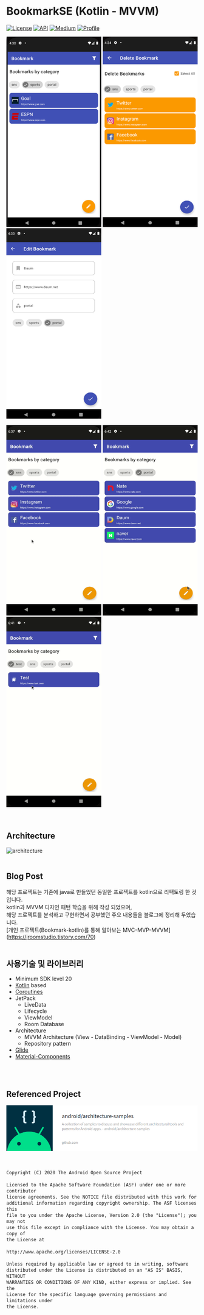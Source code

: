 <h1 align="left">BookmarkSE (Kotlin - MVVM)</h1>

<p align="left">
  <a href="https://opensource.org/licenses/Apache-2.0"><img alt="License" src="https://img.shields.io/badge/License-Apache%202.0-blue.svg"/></a>
  <a href="https://android-arsenal.com/api?level=20"><img alt="API" src="https://img.shields.io/badge/API-20%2B-brightgreen.svg?style=flat"/></a>
  <a href="https://jroomstudio.tistory.com/"><img alt="Medium" src="https://img.shields.io/badge/blog-tistory-green"/></a>
  <a href="https://github.com/jrooms"><img alt="Profile" src="https://img.shields.io/badge/github-jrooms-orange?logo=github&logoColor=white"/></a> 
</p>

<p align="left">
<img src="/readme/bookmark_main.png" width="250" height="500"/>
<img src="/readme/bookmark_delete.png" width="250" height="500"/>
<img src="/readme/bookmark_edit.png" width="250" height="500"/>
</p>

<p align="left">
<img src="/readme/gif/bookmark_01.gif" width="250" height="500"/>
<img src="/readme/gif/bookmark_04.gif" width="250" height="500"/>
<img src="/readme/gif/bookmark_03.gif" width="250" height="500"/>
</p>
</br>

## Architecture
![architecture](https://developer.android.com/codelabs/android-room-with-a-view-kotlin/img/a7da8f5ea91bac52.png)
</br>
</br>

## Blog Post
해당 프로젝트는 기존에 java로 만들었던 동일한 프로젝트를 kotlin으로 리팩토링 한 것입니다.   
kotlin과 MVVM 디자인 패턴 학습을 위해 작성 되었으며,  
해당 프로젝트를 분석하고 구현하면서 공부했던 주요 내용들을 블로그에 정리해 두었습니다.   
[개인 프로젝트(Bookmark-kotlin)를 통해 알아보는 MVC-MVP-MVVM] (https://jroomstudio.tistory.com/70)
</br>
</br>


## 사용기술 및 라이브러리
- Minimum SDK level 20
- [Kotlin](https://kotlinlang.org/) based
- [Coroutines](https://github.com/Kotlin/kotlinx.coroutines)
- JetPack
  - LiveData
  - Lifecycle
  - ViewModel
  - Room Database
- Architecture
  - MVVM Architecture (View - DataBinding - ViewModel - Model)
  - Repository pattern
- [Glide](https://github.com/bumptech/glide)
- [Material-Components](https://github.com/material-components/material-components-android)
</br>
</br>


## Referenced Project
<p align="left">
  <a href="https://github.com/jrooms/architecture-samples/tree/todo-mvvm-live-kotlin"><img alt="architecture samples" src="/readme/architecture_samples.png"/></a>
</p>
</br>

```
Copyright (C) 2020 The Android Open Source Project

Licensed to the Apache Software Foundation (ASF) under one or more contributor
license agreements. See the NOTICE file distributed with this work for
additional information regarding copyright ownership. The ASF licenses this
file to you under the Apache License, Version 2.0 (the "License"); you may not
use this file except in compliance with the License. You may obtain a copy of
the License at

http://www.apache.org/licenses/LICENSE-2.0

Unless required by applicable law or agreed to in writing, software
distributed under the License is distributed on an "AS IS" BASIS, WITHOUT
WARRANTIES OR CONDITIONS OF ANY KIND, either express or implied. See the
License for the specific language governing permissions and limitations under
the License.
```
